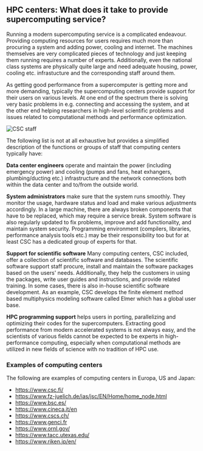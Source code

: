 ## HPC centers: What does it take to provide supercomputing service?

Running a modern supercomputing service is a complicated endeavour. Providing computing resources for users requires much more than procuring a system and adding power, cooling and internet. The machines themselves are very complicated pieces of technology and just keeping them running
requires a number of experts. Additionally, even the national class systems are physically quite large and need adequate housing, power, cooling etc. infrastucture and
the corresponding staff around them. 

As getting good performance from a supercomputer is getting more and more demanding, typically the supercomputing centers
provide support for their users on various levels. At one end of the spectrum there is solving very basic problems in e.g. connecting and accessing the system, and at the other end helping researchers in high-level scientific problems and issues related to computational methods and performance optimization. 

![CSC staff](https://www.csc.fi/documents/10180/143742/osaava_henkilosto.png)


The following list is not at all exhaustive but provides a simplified description of the functions or groups of staff that computing centers typically have:

**Data center engineers** operate and maintain the power (including emergency power) and cooling (pumps and fans, heat exhangers, plumbing/ducting etc.) infrastructure
and the network connections both within the data center and to/from the outside world.

**System administrators** make sure that the system runs smoothly. They monitor the usage, hardware status and load and make various adjustments accordingly. In a large machine, there are always broken components that have to be replaced, which may require a service break. System software is also regularly updated to fix problems, improve and add functionality, and maintain system security. Programming environment (compilers, libraries, performance analysis tools etc.) may be their responsibility 
too but for at least CSC has a dedicated group of experts for that.

**Support for scientific software** Many computing centers, CSC included, offer a collection of scientific software and databases. The scientific software support staff procure, install and maintain the software packages based on the users' needs. Additionally, they help the customers in using the packages, write user guides and instructions, and provide related training. In some cases, there is also in-house scientific software development. As an example, CSC develops the finite element method based multiphysics modeling software called Elmer which has a global user base.

**HPC programming support** helps users in porting, parallelizing and optimizing their codes for the supercomputers. Extracting good performance from modern accelerated systems is not always easy, and the scientists of various fields cannot be expected to be experts in high-performance computing, especially when computational methods are utilized in new fields of science with no tradition of HPC use.

### Examples of computing centers

The following are examples of computing centers in Europa, US and Japan:
- https://www.csc.fi/
- https://www.fz-juelich.de/ias/jsc/EN/Home/home_node.html
- https://www.bsc.es/
- https://www.cineca.it/en
- https://www.cscs.ch/
- https://www.genci.fr
- https://www.ornl.gov/
- https://www.tacc.utexas.edu/
- https://www.riken.jp/en/
